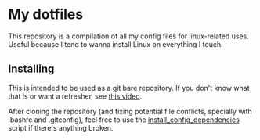 # My dotfiles

This repository is a compilation of all my config files for linux-related uses.
Useful because I tend to wanna install Linux on everything I touch.

## Installing

This is intended to be used as a git bare repository. If you don't know what
that is or want a refresher,
see [this video](https://www.youtube.com/watch?v=tBoLDpTWVOM).

After cloning the repository (and fixing potential file conflicts, specially
with .bashrc and .gitconfig), feel free to use the [install_config_dependencies](dev/.scripts/install_config_dependencies.sh)
script if there's anything broken.
